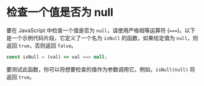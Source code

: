 # 检查一个值是否为 null

要在 JavaScript 中检查一个值是否为 `null`，请使用严格相等运算符 (`===`)。以下是一个示例代码片段，它定义了一个名为 `isNull` 的函数，如果给定值为 `null`，则返回 `true`，否则返回 `false`。

```js
const isNull = (val) => val === null;
```

要测试此函数，你可以将想要检查的值作为参数调用它。例如，`isNull(null)` 将返回 `true`。
